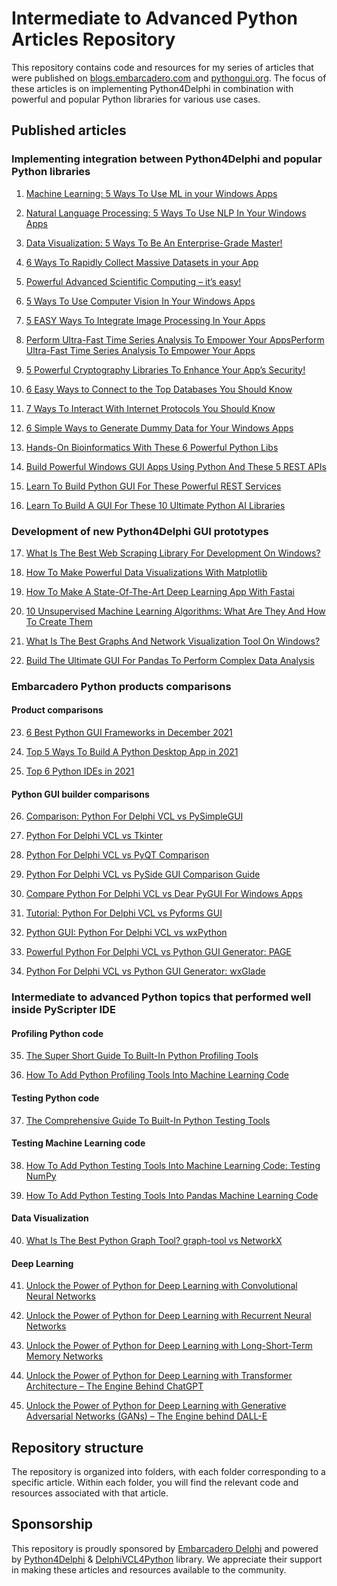 # Intermediate to Advanced Python Articles Repository
This repository contains code and resources for my series of articles that were published on [blogs.embarcadero.com](https://blogs.embarcadero.com/author/hmazizul/) and [pythongui.org](https://pythongui.org/author/hmazizul/). The focus of these articles is on implementing Python4Delphi in combination with powerful and popular Python libraries for various use cases.
<p>
<h2>Published articles</h2>
<h3>Implementing integration between Python4Delphi and popular Python libraries</h3>

01. [Machine Learning: 5 Ways To Use ML in your Windows Apps](https://blogs.embarcadero.com/machine-learning-5-ways-to-use-ml-in-your-windows-apps/)

02. [Natural Language Processing: 5 Ways To Use NLP In Your Windows Apps](https://blogs.embarcadero.com/natural-language-processing-5-ways-to-use-nlp-in-your-windows-apps/)

03. [Data Visualization: 5 Ways To Be An Enterprise-Grade Master!](https://blogs.embarcadero.com/data-visualization-5-ways-to-be-an-enterprise-grade-master/) 

04. [6 Ways To Rapidly Collect Massive Datasets in your App](https://blogs.embarcadero.com/web-scraping-6-ways-to-rapidly-collect-massive-datasets-in-your-windows-apps/)

05. [Powerful Advanced Scientific Computing – it’s easy!](https://blogs.embarcadero.com/6-ways-to-integrate-advanced-scientific-computing-in-your-apps/)

06. [5 Ways To Use Computer Vision In Your Windows Apps](https://blogs.embarcadero.com/5-ways-to-use-computer-vision-in-your-windows-apps/)

07. [5 EASY Ways To Integrate Image Processing In Your Apps](https://blogs.embarcadero.com/5-easy-ways-to-integrate-image-processing-in-your-apps/) 

08. [Perform Ultra-Fast Time Series Analysis To Empower Your AppsPerform Ultra-Fast Time Series Analysis To Empower Your Apps](https://blogs.embarcadero.com/perform-ultra-fast-time-series-analysis-to-empower-your-apps/)

09. [5 Powerful Cryptography Libraries To Enhance Your App’s Security!](https://blogs.embarcadero.com/5-powerful-cryptography-libraries-to-enhance-your-apps-security/)

10. [6 Easy Ways to Connect to the Top Databases You Should Know](https://blogs.embarcadero.com/6-easy-ways-to-connect-to-the-top-databases-you-should-know/)

11. [7 Ways To Interact With Internet Protocols You Should Know](https://blogs.embarcadero.com/7-ways-to-interact-with-internet-protocols-you-should-know/)

12. [6 Simple Ways to Generate Dummy Data for Your Windows Apps](https://blogs.embarcadero.com/6-simple-ways-to-generate-dummy-data-for-your-windows-apps/)
  
13. [Hands-On Bioinformatics With These 6 Powerful Python Libs](https://pythongui.org/hands-on-bioinformatics-with-these-6-powerful-python-libs/)
  
14. [Build Powerful Windows GUI Apps Using Python And These 5 REST APIs](https://pythongui.org/build-powerful-windows-gui-apps-using-python-and-these-5-rest-apis/)
  
15. [Learn To Build Python GUI For These Powerful REST Services](https://pythongui.org/learn-to-build-python-gui-for-these-powerful-rest-services/)

16. [Learn To Build A GUI For These 10 Ultimate Python AI Libraries](https://pythongui.org/learn-to-build-a-gui-for-these-10-ultimate-python-ai-libraries/) 

<h3>Development of new Python4Delphi GUI prototypes</h3>
  
17. [What Is The Best Web Scraping Library For Development On Windows?](https://blogs.embarcadero.com/what-is-the-best-web-scraping-library-for-development-on-windows/)

18. [How To Make Powerful Data Visualizations With Matplotlib](https://blogs.embarcadero.com/how-to-make-powerful-data-visualizations-with-matplotlib/)

19. [How To Make A State-Of-The-Art Deep Learning App With Fastai](https://blogs.embarcadero.com/how-to-make-a-state-of-the-art-deep-learning-app-with-fastai/)

20. [10 Unsupervised Machine Learning Algorithms: What Are They And How To Create Them](https://blogs.embarcadero.com/10-unsupervised-machine-learning-algorithms-what-are-they-and-how-to-create-them/)

21. [What Is The Best Graphs And Network Visualization Tool On Windows?](https://blogs.embarcadero.com/what-is-the-best-graphs-and-network-visualization-tool-on-windows/)

22. [Build The Ultimate GUI For Pandas To Perform Complex Data Analysis](https://blogs.embarcadero.com/ultimate-guide-for-building-gui-for-pandas-to-perform-complex-data-analysis/)

<h3>Embarcadero Python products comparisons</h3>
<h4>Product comparisons</h4>

23. [6 Best Python GUI Frameworks in December 2021](https://pythongui.org/6-best-python-gui-frameworks-in-2021/)

24. [Top 5 Ways To Build A Python Desktop App in 2021](https://pythongui.org/top-5-ways-to-build-a-python-desktop-app-in-2021/)

25. [Top 6 Python IDEs in 2021](https://pythongui.org/top-6-python-ides-in-2021/)

<h4>Python GUI builder comparisons</h4>

26. [Comparison: Python For Delphi VCL vs PySimpleGUI](https://pythongui.org/comparison-python-for-delphi-vcl-vs-pysimplegui/)

27. [Python For Delphi VCL vs Tkinter](https://pythongui.org/python-for-delphi-vcl-vs-tkinter/)

28. [Python For Delphi VCL vs PyQT Comparison](https://pythongui.org/python-for-delphi-vcl-vs-pyqt-comparison/)

29. [Python For Delphi VCL vs PySide GUI Comparison Guide](https://pythongui.org/python-for-delphi-vcl-vs-pyside-gui-comparison-guide/)

30. [Compare Python For Delphi VCL vs Dear PyGUI For Windows Apps](https://pythongui.org/compare-python-for-delphi-vcl-vs-dear-pygui-for-windows-apps/)

31. [Tutorial: Python For Delphi VCL vs Pyforms GUI](https://pythongui.org/tutorial-python-for-delphi-vcl-vs-pyforms-gui/)

32. [Python GUI: Python For Delphi VCL vs wxPython](https://pythongui.org/python-gui-python-for-delphi-vcl-vs-wxpython/)

33. [Powerful Python For Delphi VCL vs Python GUI Generator: PAGE](https://pythongui.org/powerful-python-for-delphi-vcl-vs-python-gui-generator-page/)

34. [Python For Delphi VCL vs Python GUI Generator: wxGlade](https://pythongui.org/python-for-delphi-vcl-vs-python-gui-generator-wxglade/)

<h3>Intermediate to advanced Python topics that performed well inside PyScripter IDE</h3>
<h4>Profiling Python code</h4>

35. [The Super Short Guide To Built-In Python Profiling Tools](https://pythongui.org/the-super-short-guide-to-built-in-python-profiling-tools/)

36. [How To Add Python Profiling Tools Into Machine Learning Code](https://pythongui.org/how-to-add-python-profiling-tools-into-machine-learning-code/)

<h4>Testing Python code</h4>

37. [The Comprehensive Guide To Built-In Python Testing Tools](https://pythongui.org/the-comprehensive-guide-to-built-in-python-testing-tools/)

<h4>Testing Machine Learning code</h4>

38. [How To Add Python Testing Tools Into Machine Learning Code: Testing NumPy](https://pythongui.org/how-to-add-python-testing-tools-into-machine-learning-code-testing-numpy/)

39. [How To Add Python Testing Tools Into Pandas Machine Learning Code](https://pythongui.org/how-to-add-python-testing-tools-into-pandas-machine-learning-code/)

<h4>Data Visualization</h4>

40. [What Is The Best Python Graph Tool? graph-tool vs NetworkX](https://pythongui.org/what-is-the-best-python-graph-tool-graph-tool-vs-networkx/)

<h4>Deep Learning</h4>

41. [Unlock the Power of Python for Deep Learning with Convolutional Neural Networks](https://pythongui.org/unlock-the-power-of-python-for-deep-learning-with-convolutional-neural-networks/)

42. [Unlock the Power of Python for Deep Learning with Recurrent Neural Networks](https://pythongui.org/unlock-the-power-of-python-for-deep-learning-with-recurrent-neural-networks/)

43. [Unlock the Power of Python for Deep Learning with Long-Short-Term Memory Networks](https://pythongui.org/unlock-the-power-of-python-for-deep-learning-with-long-short-term-memory-networks/)

44. [Unlock the Power of Python for Deep Learning with Transformer Architecture – The Engine Behind ChatGPT](https://pythongui.org/unlock-the-power-of-python-for-deep-learning-with-transformer-architecture-the-engine-behind-chatgpt/)

45. [Unlock the Power of Python for Deep Learning with Generative Adversarial Networks (GANs) – The Engine behind DALL-E](https://pythongui.org/unlock-the-power-of-python-for-deep-learning-with-generative-adversarial-networks-gans-the-engine-behind-dall-e/)

<h2>Repository structure</h2>
The repository is organized into folders, with each folder corresponding to a specific article. Within each folder, you will find the relevant code and resources associated with that article.

<h2>Sponsorship</h2>


This repository is proudly sponsored by [Embarcadero Delphi](https://www.embarcadero.com/products/delphi) and powered by [Python4Delphi](https://github.com/pyscripter/python4delphi/) & [DelphiVCL4Python](https://github.com/Embarcadero/DelphiVCL4Python/) library. We appreciate their support in making these articles and resources available to the community.
